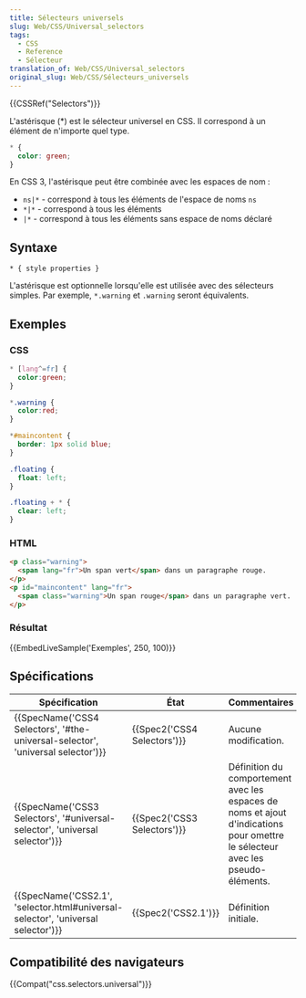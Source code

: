 ```yaml
---
title: Sélecteurs universels
slug: Web/CSS/Universal_selectors
tags:
  - CSS
  - Reference
  - Sélecteur
translation_of: Web/CSS/Universal_selectors
original_slug: Web/CSS/Sélecteurs_universels
---
```

{{CSSRef("Selectors")}}

L'astérisque (\*) est le sélecteur universel en CSS. Il correspond à un élément de n'importe quel type.

```css
* {
  color: green;
}
```

En CSS 3, l'astérisque peut être combinée avec les espaces de nom :

- `ns|*` - correspond à tous les éléments de l'espace de noms `ns`
- `*|*` - correspond à tous les éléments
- `|*` - correspond à tous les éléments sans espace de noms déclaré

## Syntaxe

```
* { style properties }
```

L'astérisque est optionnelle lorsqu'elle est utilisée avec des sélecteurs simples. Par exemple, `*.warning` et `.warning` seront équivalents.

## Exemples

### CSS

```css
* [lang^=fr] {
  color:green;
}

*.warning {
  color:red;
}

*#maincontent {
  border: 1px solid blue;
}

.floating {
  float: left;
}

.floating + * {
  clear: left;
}
```

### HTML

```html
<p class="warning">
  <span lang="fr">Un span vert</span> dans un paragraphe rouge.
</p>
<p id="maincontent" lang="fr">
  <span class="warning">Un span rouge</span> dans un paragraphe vert.
</p>
```

### Résultat

{{EmbedLiveSample('Exemples', 250, 100)}}

## Spécifications

| Spécification                                                                                                | État                                 | Commentaires                                                                                                                   |
| ------------------------------------------------------------------------------------------------------------ | ------------------------------------ | ------------------------------------------------------------------------------------------------------------------------------ |
| {{SpecName('CSS4 Selectors', '#the-universal-selector', 'universal selector')}}     | {{Spec2('CSS4 Selectors')}} | Aucune modification.                                                                                                           |
| {{SpecName('CSS3 Selectors', '#universal-selector', 'universal selector')}}         | {{Spec2('CSS3 Selectors')}} | Définition du comportement avec les espaces de noms et ajout d'indications pour omettre le sélecteur avec les pseudo-éléments. |
| {{SpecName('CSS2.1', 'selector.html#universal-selector', 'universal selector')}} | {{Spec2('CSS2.1')}}             | Définition initiale.                                                                                                           |

## Compatibilité des navigateurs

{{Compat("css.selectors.universal")}}
